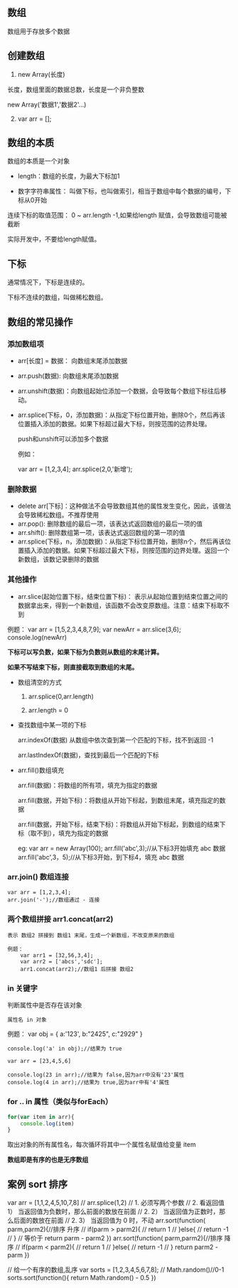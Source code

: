 ## 数组

数组用于存放多个数据

## 创建数组

1. new Array(长度)

长度，数组里面的数据总数，长度是一个非负整数

 new Array('数据1','数据2'...)

 2. var arr = [];


 ## 数组的本质

 数组的本质是一个对象

 - length：数组的长度，为最大下标加1

 - 数字字符串属性： 叫做下标，也叫做索引，相当于数组中每个数据的编号，下标从0开始

 连续下标的取值范围： 0 ~ arr.length -1,如果给length 赋值，会导致数组可能被截断

 实际开发中，不要给length赋值。

## 下标

通常情况下，下标是连续的。

下标不连续的数组，叫做稀松数组。

## 数组的常见操作

### 添加数组项

- arr[长度] = 数据： 向数组末尾添加数据
- arr.push(数据): 向数组末尾添加数据
- arr.unshift(数据)：向数组起始位添加一个数据，会导致每个数组下标往后移动。
- arr.splice(下标，0，添加数据)：从指定下标位置开始，删除0个，然后再该位置插入添加的数据。如果下标超过最大下标，则按范围的边界处理。

    push和unshift可以添加多个数据

    例如：

    var arr = [1,2,3,4];
    arr.splice(2,0,'新增');


### 删除数据

- delete arr[下标]：这种做法不会导致数组其他的属性发生变化，因此，该做法会导致稀松数组。不推荐使用
- arr.pop(): 删除数组的最后一项，该表达式返回数组的最后一项的值
- arr.shift(): 删除数组第一项，该表达式返回数组的第一项的值
- arr.splice(下标，n，添加数据)：从指定下标位置开始，删除n个，然后再该位置插入添加的数据。如果下标超过最大下标，则按范围的边界处理。返回一个新数组，该数记录删除的数据

### 其他操作

- arr.slice(起始位置下标，结束位置下标)： 表示从起始位置到结束位置之间的数据拿出来，得到一个新数组，该函数不会改变原数组。注意：结束下标取不到

例题：
    var arr = [1,5,2,3,4,8,7,9];
    var newArr = arr.slice(3,6);
    console.log(newArr)

**下标可以写负数，如果下标为负数则从数组的末尾计算。**

**如果不写结束下标，则直接截取到数组的末尾。**

- 数组清空的方式
   1) arr.splice(0,arr.length)

   2) arr.length = 0

- 查找数组中某一项的下标
    
    arr.indexOf(数据)  从数组中依次查到第一个匹配的下标，找不到返回 -1


    arr.lastIndexOf(数据)，查找到最后一个匹配的下标

- arr.fill()数组填充

    arr.fill(数据)：将数组的所有项，填充为指定的数据

    arr.fill(数据，开始下标)：将数组从开始下标起，到数组末尾，填充指定的数据

    arr.fill(数据，开始下标，结束下标)：将数组从开始下标起，到数组的结束下标（取不到），填充为指定的数据

    eg:
        var arr = new Array(100);
        arr.fill('abc',3);//从下标3开始填充 abc 数据
        arr.fill('abc',3，5);//从下标3开始，到下标4，填充 abc 数据

### arr.join() 数组连接

    var arr = [1,2,3,4];
    arr.join('-');//数组通过 - 连接

### 两个数组拼接 arr1.concat(arr2)

    表示 数组2 拼接到 数组1 末尾，生成一个新数组，不改变原来的数组

    例题：
        var arr1 = [32,56,3,4];
        var arr2 = ['abcs','sdc'];
        arr1.concat(arr2);//数组1 后拼接 数组2

### in 关键字

判断属性中是否存在该对象

    属性名 in 对象

例题：
    var obj = {
        a:'123',
        b:"2425",
        c:"2929"
    }

    console.log('a' in obj);//结果为 true

    var arr = [23,4,5,6]

    console.log(23 in arr);//结果为 false,因为arr中没有'23'属性
    console.log(4 in arr);//结果为 true,因为arr中有'4'属性

### for .. in 属性（类似与forEach）

```js
for(var item in arr){
    console.log(item)
}
```
取出对象的所有属性名，每次循环将其中一个属性名赋值给变量 item 

**数组即是有序的也是无序数组**

## 案例 sort 排序

var arr = [1,1,2,4,5,10,7,8]
// arr.splice(1,2)
// 1. 必须写两个参数
// 2. 看返回值  1） 当返回值为负数时，那么前面的数放在前面
// 2.          2） 当返回值为正数时，那么后面的数放在前面
// 2.          3） 当返回值为 0 时，不动
arr.sort(function( parm,parm2){//排序 升序
    // if(parm > parm2){
    //     return 1
    // }else{
    //     return -1
    // }
        // 等价于
        return parm - parm2
})
arr.sort(function( parm,parm2){//排序 降序
    // if(parm < parm2){
    //     return 1
    // }else{
    //     return -1
    // }
    return parm2 - parm
})

// 给一个有序的数组,乱序
var sorts = [1,2,3,4,5,6,7,8];
// Math.random()//0-1
sorts.sort(function(){
    return Math.random() - 0.5
})
